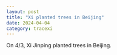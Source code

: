```yaml
---
layout: post
title: "Xi planted trees in Beijing"
date: 2024-04-04
category: tracexi
---
```


On 4/3, Xi Jinping planted trees in Beijing.

